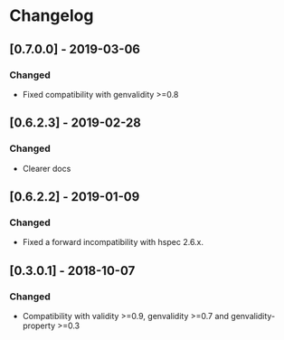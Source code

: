 # Changelog

## [0.7.0.0] - 2019-03-06

### Changed

* Fixed compatibility with genvalidity >=0.8

## [0.6.2.3] - 2019-02-28

### Changed

* Clearer docs

## [0.6.2.2] - 2019-01-09

### Changed

* Fixed a forward incompatibility with hspec 2.6.x.

## [0.3.0.1] - 2018-10-07

### Changed

* Compatibility with validity >=0.9, genvalidity >=0.7 and genvalidity-property >=0.3
